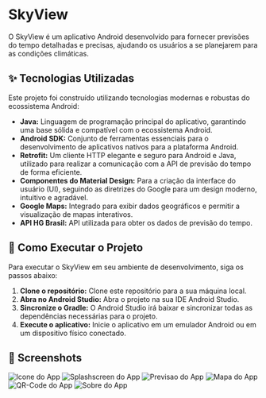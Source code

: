 # SkyView

O SkyView é um aplicativo Android desenvolvido para fornecer previsões do tempo detalhadas e precisas, ajudando os usuários a se planejarem para as condições climáticas.

## ✨ Tecnologias Utilizadas

Este projeto foi construído utilizando tecnologias modernas e robustas do ecossistema Android:

*   **Java:** Linguagem de programação principal do aplicativo, garantindo uma base sólida e compatível com o ecossistema Android.
*   **Android SDK:** Conjunto de ferramentas essenciais para o desenvolvimento de aplicativos nativos para a plataforma Android.
*   **Retrofit:** Um cliente HTTP elegante e seguro para Android e Java, utilizado para realizar a comunicação com a API de previsão do tempo de forma eficiente.
*   **Componentes do Material Design:** Para a criação da interface do usuário (UI), seguindo as diretrizes do Google para um design moderno, intuitivo e agradável.
*   **Google Maps:** Integrado para exibir dados geográficos e permitir a visualização de mapas interativos.
*   **API HG Brasil:** API utilizada para obter os dados de previsão do tempo.

## 🚀 Como Executar o Projeto

Para executar o SkyView em seu ambiente de desenvolvimento, siga os passos abaixo:

1.  **Clone o repositório:** Clone este repositório para a sua máquina local.
2.  **Abra no Android Studio:** Abra o projeto na sua IDE Android Studio.
3.  **Sincronize o Gradle:** O Android Studio irá baixar e sincronizar todas as dependências necessárias para o projeto.
4.  **Execute o aplicativo:** Inicie o aplicativo em um emulador Android ou em um dispositivo físico conectado.

## 📸 Screenshots

![Icone do App](./screenshots/icone.png)
![Splashscreen do App](./screenshots/splashscreen.png)
![Previsao do App](./screenshots/previsao.png)
![Mapa do App](./screenshots/mapa.png)
![QR-Code do App](./screenshots/qr_code.png)
![Sobre do App](./screenshots/sobre.png)

